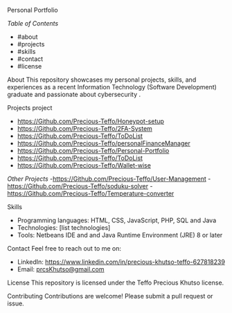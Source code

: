 Personal Portfolio

*Table of Contents*
- #about
- #projects
- #skills
- #contact
- #license

About
This repository showcases my personal projects, skills, and experiences as a recent Information Technology (Software Development) graduate and passionate about cybersecurity .

Projects project
- https://Github.com/Precious-Teffo/Honeypot-setup
- https://Github.com/Precious-Teffo/2FA-System
- https://Github.com/Precious-Teffo/ToDoList
- https://Github.com/Precious-Teffo/personalFinanceManager
- https://Github.com/Precious-Teffo/Personal-Portfolio
- https://Github.com/Precious-Teffo/ToDoList
- https://Github.com/Precious-Teffo/Wallet-wise

*Other Projects*
-https://Github.com/Precious-Teffo/User-Management
-https://Github.com/Precious-Teffo/soduku-solver
-https://Github.com/Precious-Teffo/Temperature-converter


Skills
- Programming languages: HTML, CSS, JavaScript, PHP, SQL and Java 
- Technologies: [list technologies]
- Tools: Netbeans IDE and  and Java Runtime Environment (JRE) 8 or later

Contact
Feel free to reach out to me on:

- LinkedIn: https://www.linkedin.com/in/precious-khutso-teffo-627818239
- Email: prcsKhutso@gmail.com

License
This repository is licensed under the Teffo Precious Khutso license.

Contributing
Contributions are welcome! Please submit a pull request or issue.
